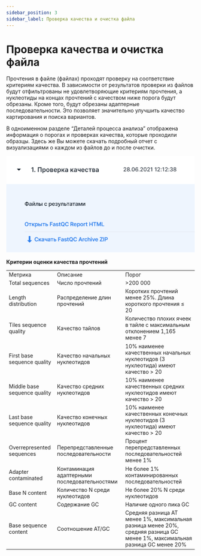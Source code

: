 ```yaml
---
sidebar_position: 3
sidebar_label: Проверка качества и очистка файла
---
```


# Проверка качества и очистка файла

Прочтения в файле (файлах) проходят проверку на соответствие критериям качества. В зависимости от результатов проверки из файлов будут отфильтрованы не удовлетворяющие критериям прочтения, а нуклеотиды на концах прочтений с качеством ниже порога будут обрезаны. Кроме того, будут обрезаны адаптерные последовательности. Это позволяет значительно улучшить качество картирования и поиска вариантов.

В одноименном разделе “Деталей процесса анализа” отображена информация о порогах и проверках качества, которые проходили образцы. Здесь же Вы можете скачать подробный отчет с визуализациями о каждом из файлов до и после очистки.

![Quality control report](/img/rus/20-quality-control-report.png)

**Критерии оценки качества прочтений**

<table>
  <tr>
   <td>Метрика
   </td>
   <td>Описание
   </td>
   <td>Порог
   </td>
  </tr>
  <tr>
   <td>Total sequences
   </td>
   <td>Число прочтений
   </td>
   <td>>200 000
   </td>
  </tr>
  <tr>
   <td>Length distribution
   </td>
   <td>Распределение длин прочтений
   </td>
   <td>Коротких прочтений менее 25%. Длина короткого прочтения ≤ 20
   </td>
  </tr>
  <tr>
   <td>Tiles sequence quality
   </td>
   <td>Качество тайлов
   </td>
   <td>Количество плохих ячеек в тайле с максимальным отклонением 1,165 менее 7
   </td>
  </tr>
  <tr>
   <td>First base sequence quality
   </td>
   <td>Качество начальных нуклеотидов
   </td>
   <td>10% наименее качественных начальных нуклеотидов (3 нуклеотида) имеют качество > 20
   </td>
  </tr>
  <tr>
   <td>Middle base sequence quality
   </td>
   <td>Качество средних нуклеотидов
   </td>
   <td>10% наименее качественных средних нуклеотидов имеют качество > 20
   </td>
  </tr>
  <tr>
   <td>Last base sequence quality
   </td>
   <td>Качество конечных нуклеотидов
   </td>
   <td>10% наименее качественных конечных нуклеотидов (3 нуклеотида) имеют качество > 20
   </td>
  </tr>
  <tr>
   <td>Overrepresented sequences
   </td>
   <td>Перепредставленные последовательности
   </td>
   <td>Процент перепредставленных последовательностей менее 1%
   </td>
  </tr>
  <tr>
   <td>Adapter contaminated
   </td>
   <td>Контаминация адаптерными последовательностями
   </td>
   <td>Не более 1% контаминированных последовательностей
   </td>
  </tr>
  <tr>
   <td>Base N content
   </td>
   <td>Количество N среди нуклеотидов
   </td>
   <td>Не более 20% N среди нуклеотидов
   </td>
  </tr>
  <tr>
   <td>GC content
   </td>
   <td>Содержание GC
   </td>
   <td>Наличие одного пика GC
   </td>
  </tr>
  <tr>
   <td>Base sequence content
   </td>
   <td>Соотношение AT/GC
   </td>
   <td>Средняя разница AT менее 1%, максимальная разница менее 20%, средняя разница GC менее 1%, максимальная разница GC менее 20%
   </td>
  </tr>
</table>

